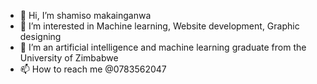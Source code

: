 - 👋 Hi, I’m shamiso makainganwa
- 👀 I’m interested in Machine learning, Website development, Graphic designing
- 🌱 I’m an artificial intelligence and machine learning graduate from the University of Zimbabwe
- 📫 How to reach me @0783562047

<!---
shamisomakainganwa/shamisomakainganwa is a ✨ special ✨ repository because its `README.md` (this file) appears on your GitHub profile.
You can click the Preview link to take a look at your changes.
--->
